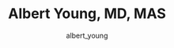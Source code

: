 ---
# this is autogenerated: do not edit
title: Albert Young, MD, MAS
author: albert_young
layout: author-bio
jobtitle: Medical Resident
bio: Henry Ford Health System
type: alumn
excerpt: "Albert was a 4th year Research Fellow and UCSF medical student interested in dermatology and machine learning in medicine. In the Keiser Lab he pursued a Yearlo"
header:
  teaser: /assets/images/people/bio-young.jpg
papers: 
    - title: Stress testing reveals gaps in clinic readiness of image-based diagnostic artificial intelligence models
      excerpt: <u>Young AT</u>, Fernandez K, Pfau J, Reddy R, Cao NA, von Franque MY, Johal A, Wu BV, Wu RR, Chen JY, Fadadu RP, Vasquez JA, Tam A, Keiser MJ, Wei ML. __NPJ Digit Med__. 2021 Jan 21.
      link: "https://doi.org/10.1038/s41746-020-00380-6"

    - title: Artificial Intelligence in Dermatology- A Primer
      excerpt: <u>Young AT</u>, Xiong M, Pfau J, Keiser MJ, Wei ML. __J Invest Dermatol__. 2020 Aug.
      link: "https://doi.org/10.1016/j.jid.2020.02.026"

    - title: Robust Semantic Interpretability- Revisiting Concept Activation Vectors
      excerpt: Pfau J, <u>Young AT</u>, Wei J, Wei ML, Keiser MJ. __arxiv - ICML - WHI__. 2020 Jul 17.
      link: ""

    - title: Global Saliency- Aggregating Saliency Maps to Assess Dataset Artefact Bias
      excerpt: Pfau J, <u>Young AT</u>, Wei ML, Keiser MJ. __arXiv - NeurIPS ML4H__. 2019 Oct 16.
      link: ""

---